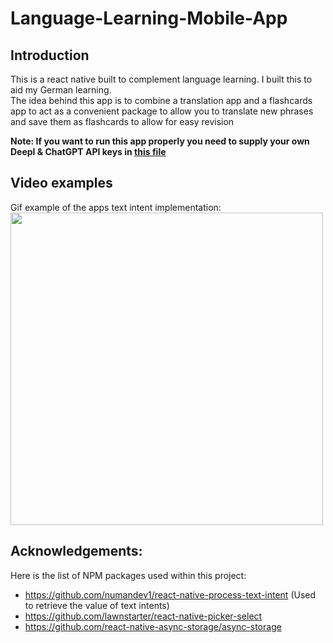 # Language-Learning-Mobile-App
## Introduction
This is a react native built to complement language learning. I built this to aid my German learning.<br>
The idea behind this app is to combine a translation app and a flashcards app to act as a convenient package to allow you to translate new phrases and save them as flashcards to allow for easy revision

<b>Note: If you want to run this app properly you need to supply your own Deepl & ChatGPT API keys in [this file](https://github.com/Dropmajor/Language-Learning-Mobile-App/blob/main/Flashcard-App/components/APIDataHandler.js)</b>
## Video examples
Gif example of the apps text intent implementation:<br/>
<img src="/Examples/TextIntentExample.gif" height="500">

## Acknowledgements:
Here is the list of NPM packages used within this project:
 - https://github.com/numandev1/react-native-process-text-intent (Used to retrieve the value of text intents)
 - https://github.com/lawnstarter/react-native-picker-select
 - https://github.com/react-native-async-storage/async-storage
